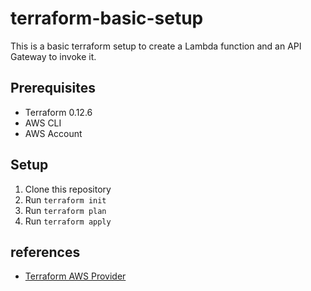 # terraform-basic-setup

This is a basic terraform setup to create a Lambda function and an API Gateway to invoke it.

## Prerequisites

- Terraform 0.12.6
- AWS CLI
- AWS Account

## Setup

1. Clone this repository
2. Run `terraform init`
3. Run `terraform plan`
4. Run `terraform apply`

## references

- [Terraform AWS Provider](https://www.terraform.io/docs/providers/aws/index.html)


